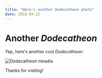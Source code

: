 ```yaml
---
title: "Here's another Dodecatheon photo"
date: 2018-04-22
---
```


# Another _Dodecatheon_

Yep, here's another cool _Dodecatheon_:

![Dodecatheon meadia](https://www.minnesotawildflowers.info/udata/r9ndp23q/white/dodecatheon-meadia-prairie-shooting-star_0529_191711.jpg)

Thanks for visiting!
